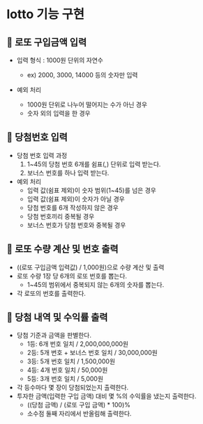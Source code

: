 # lotto 기능 구현

## 💸 로또 구입금액 입력
- 입력 형식 : 1000원 단위의 자연수
  - ex) 2000, 3000, 14000 등의 숫자만 입력

- 예외 처리
  - 1000원 단위로 나누어 떨어지는 수가 아닌 경우
  - 숫자 외의 입력을 한 경우

## 🧞‍ 당첨번호 입력
- 당첨 번호 입력 과정
  1. 1~45의 당첨 번호 6개를 쉼표(,) 단위로 입력 받는다.
  2. 보너스 번호를 하나 입력 받는다.
- 예외 처리
  - 입력 값(쉼표 제외)이 숫자 범위(1~45)를 넘은 경우
  - 입력 값(쉼표 제외)이 숫자가 아닐 경우
  - 당첨 번호를 6개 작성하지 않은 경우
  - 당첨 번호끼리 중복될 경우
  - 보너스 번호가 당첨 번호와 중복될 경우

## 🧾 로또 수량 계산 및 번호 출력
- ((로또 구입금액 입력값) / 1,000원)으로 수량 계산 및 출력
- 로또 수량 1장 당 6개의 로또 번호를 뽑는다.
  - 1~45의 범위에서 중복되지 않는 6개의 숫자를 뽑는다.
- 각 로또의 번호를 출력한다.

## 🎊 당첨 내역 및 수익률 출력
- 당첨 기준과 금액을 판별한다.
  - 1등: 6개 번호 일치 / 2,000,000,000원
  - 2등: 5개 번호 + 보너스 번호 일치 / 30,000,000원
  - 3등: 5개 번호 일치 / 1,500,000원
  - 4등: 4개 번호 일치 / 50,000원
  - 5등: 3개 번호 일치 / 5,000원
- 각 등수마다 몇 장이 당첨되었는지 출력한다.
- 투자한 금액(입력한 구입 금액) 대비 몇 %의 수익률을 냈는지 출력한다.
  - ((당첨 금액) / (로또 구입 금액) * 100)%
  - 소수점 둘째 자리에서 반올림해 출력한다.
